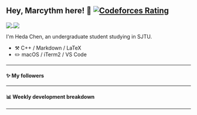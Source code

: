 ## Hey, Marcythm here! :wave: [![Codeforces Rating](https://cfrating.ihcr.top/?user=Trisolaris&style=flat-square)](https://codeforces.com/profile/Trisolaris)

<a href="https://github.com/Marcythm/Marcythm">
  <img align="center" src="https://github-readme-stats.vercel.app/api?username=Marcythm&count_private=true&show_icons=true&hide=issues" />
</a>
<a href="https://github.com/Marcythm/Marcythm">
  <img align="center" src="https://github-readme-stats.vercel.app/api/top-langs/?username=Marcythm&layout=compact&hide=javascript,html,makefile,css&langs_count=10" />
</a>

I'm Heda Chen, an undergraduate student studying in SJTU.

-   :hammer_and_pick: C++ / Markdown / LaTeX
-   :pencil2: macOS / iTerm2 / VS Code

---

#### :sparkles: My followers

<!--START_SECTION:top-followers-->
<!--END_SECTION:top-followers-->

---

#### :bar_chart: Weekly development breakdown

<!--START_SECTION:waka-->
<!--END_SECTION:waka-->

---
